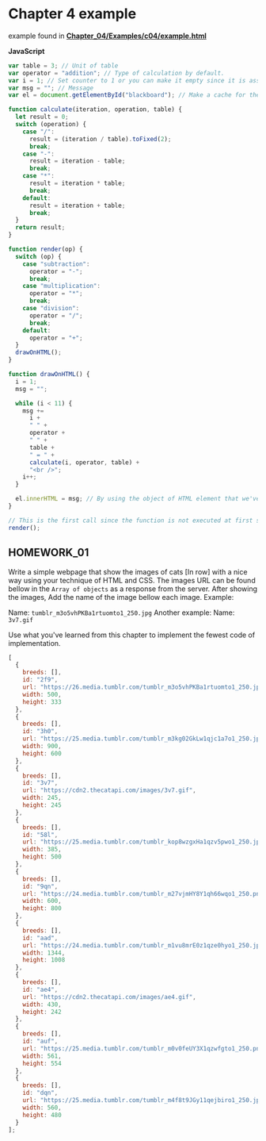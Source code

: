 # Chapter 4 example

example found in <a target="_blank" href="Chapter_04/Examples/c04/example.html">**Chapter_04/Examples/c04/example.html**</a>

**JavaScript**

```js
var table = 3; // Unit of table
var operator = "addition"; // Type of calculation by default.
var i = 1; // Set counter to 1 or you can make it empty since it is assigned inside the drawOnHTML function
var msg = ""; // Message
var el = document.getElementById("blackboard"); // Make a cache for the HTML element that has id of "blackboard"

function calculate(iteration, operation, table) {
  let result = 0;
  switch (operation) {
    case "/":
      result = (iteration / table).toFixed(2);
      break;
    case "-":
      result = iteration - table;
      break;
    case "*":
      result = iteration * table;
      break;
    default:
      result = iteration + table;
      break;
  }
  return result;
}

function render(op) {
  switch (op) {
    case "subtraction":
      operator = "-";
      break;
    case "multiplication":
      operator = "*";
      break;
    case "division":
      operator = "/";
      break;
    default:
      operator = "+";
  }
  drawOnHTML();
}

function drawOnHTML() {
  i = 1;
  msg = "";

  while (i < 11) {
    msg +=
      i +
      " " +
      operator +
      " " +
      table +
      " = " +
      calculate(i, operator, table) +
      "<br />";
    i++;
  }

  el.innerHTML = msg; // By using the object of HTML element that we've cached, we can inject HTML into it.
}

// This is the first call since the function is not executed at first so we have to call it at the first time of page loading.
render();
```

## HOMEWORK_01

Write a simple webpage that show the images of cats [In row] with a nice way using your technique of HTML and CSS. The images URL can be found bellow in the `Array of objects` as a response from the server.
After showing the images, Add the name of the image bellow each image. Example:

Name: `tumblr_m3o5vhPKBa1rtuomto1_250.jpg`
Another example:
Name: `3v7.gif`

Use what you've learned from this chapter to implement the fewest code of implementation.

```js
[
  {
    breeds: [],
    id: "2f9",
    url: "https://26.media.tumblr.com/tumblr_m3o5vhPKBa1rtuomto1_250.jpg",
    width: 500,
    height: 333
  },
  {
    breeds: [],
    id: "3h0",
    url: "https://25.media.tumblr.com/tumblr_m3kg02GkLw1qjc1a7o1_250.jpg",
    width: 900,
    height: 600
  },
  {
    breeds: [],
    id: "3v7",
    url: "https://cdn2.thecatapi.com/images/3v7.gif",
    width: 245,
    height: 245
  },
  {
    breeds: [],
    id: "58l",
    url: "https://25.media.tumblr.com/tumblr_kop8wzgxHa1qzv5pwo1_250.jpg",
    width: 385,
    height: 500
  },
  {
    breeds: [],
    id: "9qn",
    url: "https://24.media.tumblr.com/tumblr_m27vjmHY8Y1qh66wqo1_250.png",
    width: 600,
    height: 800
  },
  {
    breeds: [],
    id: "aad",
    url: "https://24.media.tumblr.com/tumblr_m1vu8mrE0z1qze0hyo1_250.jpg",
    width: 1344,
    height: 1008
  },
  {
    breeds: [],
    id: "ae4",
    url: "https://cdn2.thecatapi.com/images/ae4.gif",
    width: 430,
    height: 242
  },
  {
    breeds: [],
    id: "auf",
    url: "https://25.media.tumblr.com/tumblr_m0v0feUY3X1qzwfgto1_250.png",
    width: 561,
    height: 554
  },
  {
    breeds: [],
    id: "dqn",
    url: "https://25.media.tumblr.com/tumblr_m4f8t9JGy11qejbiro1_250.jpg",
    width: 560,
    height: 480
  }
];
```
